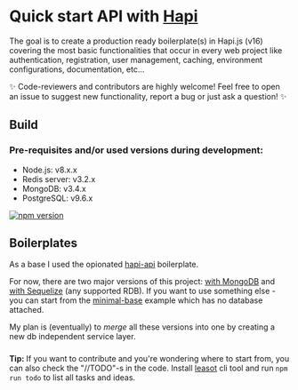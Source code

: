 Quick start API with [Hapi](https://github.com/hapijs/hapi)
===

The goal is to create a production ready boilerplate(s) in Hapi.js (v16) covering the most basic functionalities that occur in every web project like authentication, registration, user management, caching, environment configurations, documentation, etc... 

:sparkles: Code-reviewers and contributors are highly welcome! Feel free to open an issue to suggest new functionality, report a bug or just ask a question! :sparkles: 

## Build

### Pre-requisites and/or used versions during development:
- Node.js: v8.x.x
- Redis server: v3.2.x
- MongoDB: v3.4.x
- PostgreSQL: v9.6.x

[![npm version](https://badge.fury.io/js/npm.svg)](https://badge.fury.io/js/npm)

## Boilerplates

As a base I used the opionated [hapi-api](https://github.com/rjmreis/hapi-api) boilerplate.

For now, there are two major versions of this project: [with MongoDB](https://github.com/Y-LyN-10/API-Boilerplates-With-Hapi/tree/master/mongodb-version) and [with Sequelize](https://github.com/Y-LyN-10/API-Boilerplates-With-Hapi/tree/master/sequelize-version) (any supported RDB). If you want to use something else - you can start from the [minimal-base](https://github.com/Y-LyN-10/API-Boilerplates-With-Hapi/tree/master/minimal-base) example which has no database attached. 

My plan is (eventually) to *merge* all these versions into one by creating a new db independent service layer.

###
**Tip:** If you want to contribute and you're wondering where to start from, you can also check the "//TODO"-s in the code. Install [leasot](https://github.com/pgilad/leasot) cli tool and run `npm run todo` to list all tasks and ideas.
